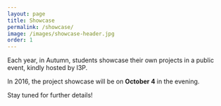```yaml
---
layout: page
title: Showcase
permalink: /showcase/
image: /images/showcase-header.jpg
order: 1
---
```


Each year, in Autumn, students showcase their own projects in a public event, kindly hosted by I3P.

In 2016, the project showcase will be on **October 4** in the evening.

Stay tuned for further details!

